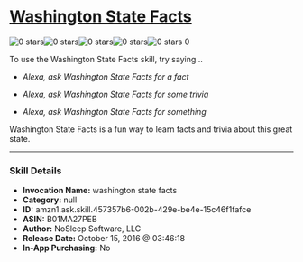 # [Washington State Facts](http://alexa.amazon.com/#skills/amzn1.ask.skill.457357b6-002b-429e-be4e-15c46f1fafce)
![0 stars](../../images/ic_star_border_black_18dp_1x.png)![0 stars](../../images/ic_star_border_black_18dp_1x.png)![0 stars](../../images/ic_star_border_black_18dp_1x.png)![0 stars](../../images/ic_star_border_black_18dp_1x.png)![0 stars](../../images/ic_star_border_black_18dp_1x.png) 0

To use the Washington State Facts skill, try saying...

* *Alexa, ask Washington State Facts for a fact*

* *Alexa, ask Washington State Facts for some trivia*

* *Alexa, ask Washington State Facts for something*

Washington State Facts is a fun way to learn facts and trivia about this great state.

***

### Skill Details

* **Invocation Name:** washington state facts
* **Category:** null
* **ID:** amzn1.ask.skill.457357b6-002b-429e-be4e-15c46f1fafce
* **ASIN:** B01MA27PEB
* **Author:** NoSleep Software, LLC
* **Release Date:** October 15, 2016 @ 03:46:18
* **In-App Purchasing:** No
